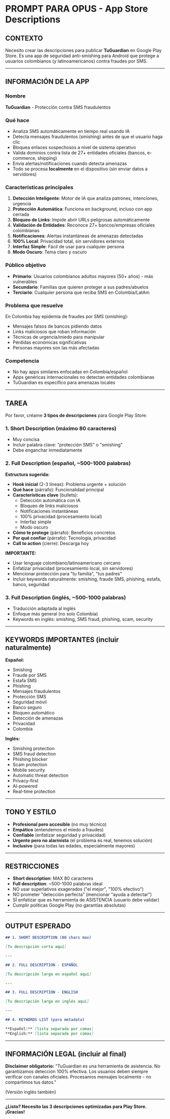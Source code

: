 # PROMPT PARA OPUS - App Store Descriptions

## CONTEXTO
Necesito crear las descripciones para publicar **TuGuardian** en Google Play Store. Es una app de seguridad anti-smishing para Android que protege a usuarios colombianos (y latinoamericanos) contra fraudes por SMS.

---

## INFORMACIÓN DE LA APP

### Nombre
**TuGuardian** - Protección contra SMS fraudulentos

### Qué hace
- Analiza SMS automáticamente en tiempo real usando IA
- Detecta mensajes fraudulentos (smishing) antes de que el usuario haga clic
- Bloquea enlaces sospechosos a nivel de sistema operativo
- Valida dominios contra lista de 27+ entidades oficiales (bancos, e-commerce, shipping)
- Envía alertas/notificaciones cuando detecta amenazas
- Todo se procesa **localmente** en el dispositivo (sin enviar datos a servidores)

### Características principales
1. **Detección Inteligente**: Motor de IA que analiza patrones, intenciones, urgencia
2. **Protección Automática**: Funciona en background, incluso con app cerrada
3. **Bloqueo de Links**: Impide abrir URLs peligrosas automáticamente
4. **Validación de Entidades**: Reconoce 27+ bancos/empresas oficiales colombianas
5. **Notificaciones**: Alertas instantáneas de amenazas detectadas
6. **100% Local**: Privacidad total, sin servidores externos
7. **Interfaz Simple**: Fácil de usar para cualquier persona
8. **Modo Oscuro**: Tema claro y oscuro

### Público objetivo
- **Primario**: Usuarios colombianos adultos mayores (50+ años) - más vulnerables
- **Secundario**: Familias que quieren proteger a sus padres/abuelos
- **Terciario**: Cualquier persona que reciba SMS en Colombia/LatAm

### Problema que resuelve
En Colombia hay epidemia de fraudes por SMS (smishing):
- Mensajes falsos de bancos pidiendo datos
- Links maliciosos que roban información
- Técnicas de urgencia/miedo para manipular
- Pérdidas económicas significativas
- Personas mayores son las más afectadas

### Competencia
- No hay apps similares enfocadas en Colombia/español
- Apps genéricas internacionales no detectan entidades colombianas
- TuGuardian es específico para amenazas locales

---

## TAREA

Por favor, créame **3 tipos de descripciones** para Google Play Store:

### 1. **Short Description** (máximo 80 caracteres)
- Muy concisa
- Incluir palabra clave: "protección SMS" o "smishing"
- Debe enganchar inmediatamente

### 2. **Full Description** (español, ~500-1000 palabras)
**Estructura sugerida:**
- **Hook inicial** (2-3 líneas): Problema urgente + solución
- **Qué hace** (párrafo): Funcionalidad principal
- **Características clave** (bullets):
  - Detección automática con IA
  - Bloqueo de links maliciosos
  - Notificaciones instantáneas
  - 100% privacidad (procesamiento local)
  - Interfaz simple
  - Modo oscuro
- **Cómo te protege** (párrafo): Beneficios concretos
- **Por qué confiar** (párrafo): Tecnología, privacidad
- **Call to action** (cierre): Descarga hoy

**IMPORTANTE:**
- Usar lenguaje colombiano/latinoamericano cercano
- Enfatizar privacidad (procesamiento local, sin servidores)
- Mencionar protección para "tu familia", "tus padres"
- Incluir keywords naturalmente: smishing, fraude SMS, phishing, estafa, banco, seguridad

### 3. **Full Description** (inglés, ~500-1000 palabras)
- Traducción adaptada al inglés
- Enfoque más general (no solo Colombia)
- Keywords en inglés: smishing, SMS fraud, phishing, scam, security

---

## KEYWORDS IMPORTANTES (incluir naturalmente)

**Español:**
- Smishing
- Fraude por SMS
- Estafa SMS
- Phishing
- Mensajes fraudulentos
- Protección SMS
- Seguridad móvil
- Banco seguro
- Bloqueo automático
- Detección de amenazas
- Privacidad
- Colombia

**Inglés:**
- Smishing protection
- SMS fraud detection
- Phishing blocker
- Scam protection
- Mobile security
- Automatic threat detection
- Privacy-first
- AI-powered
- Real-time protection

---

## TONO Y ESTILO

- **Profesional pero accesible** (no muy técnico)
- **Empático** (entendemos el miedo a fraudes)
- **Confiable** (enfatizar seguridad y privacidad)
- **Urgente pero no alarmista** (el problema es real, tenemos solución)
- **Inclusivo** (para todas las edades, especialmente mayores)

---

## RESTRICCIONES

- **Short description**: MAX 80 caracteres
- **Full description**: ~500-1000 palabras ideal
- NO usar superlativos exagerados ("el mejor", "100% efectivo")
- NO prometer "detección perfecta" (mencionar "ayuda a detectar")
- SÍ enfatizar que es herramienta de ASISTENCIA (usuario debe validar)
- Cumplir políticas Google Play (no garantías absolutas)

---

## OUTPUT ESPERADO

```markdown
## 1. SHORT DESCRIPTION (80 chars max)

[Tu descripción corta aquí]

---

## 2. FULL DESCRIPTION - ESPAÑOL

[Tu descripción larga en español aquí]

---

## 3. FULL DESCRIPTION - ENGLISH

[Tu descripción larga en inglés aquí]

---

## 4. KEYWORDS LIST (para metadata)

**Español:** [lista separada por comas]
**English:** [lista separada por comas]
```

---

## INFORMACIÓN LEGAL (incluir al final)

**Disclaimer obligatorio:**
"TuGuardian es una herramienta de asistencia. No garantizamos detección 100% efectiva. Los usuarios deben siempre verificar con canales oficiales. Procesamos mensajes localmente - no compartimos tus datos."

(Versión inglés también)

---

**¿Listo? Necesito las 3 descripciones optimizadas para Play Store. ¡Gracias!**

